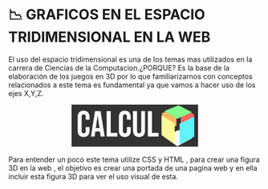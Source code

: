 #  📉 GRAFICOS EN EL ESPACIO TRIDIMENSIONAL EN LA WEB
El uso del espacio tridimensional es una de los temas mas utilizados en la carrera de Ciencias de la Computacion.¿PORQUE? Es la base de la elaboración de los juegos en 3D por lo que familiarizarnos con conceptos relacionados a este tema es fundamental ya que vamos a hacer uso de los ejes X,Y,Z.

<p align="center">
  <img width="50%" height="50%" src="IMAGENES/3d.gif">
</p> 
Para entender un poco este tema utilize CSS y HTML , para crear una figura 3D en la web , el objetivo es crear una portada de una pagina web y en ella incluir esta figura 3D para ver el uso visual de esta.

